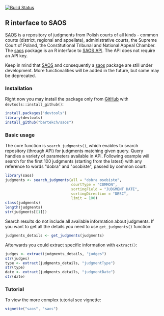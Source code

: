 [![Build Status](https://travis-ci.org/bartekch/saos.svg)](https://travis-ci.org/bartekch/saos)

## R interface to SAOS

[SAOS](https://saos-test.icm.edu.pl/) is a repository of judgments from Polish courts of all kinds - common courts (district, regional and appellate), administrative courts, the Supreme Court of Poland, the Constitutional Tribunal and National Appeal Chamber. The [saos](http://github.com/bartekch/saos) package is an R interface to [SAOS API](https://saos-test.icm.edu.pl/api). The API does not require an API key.

Keep in mind that [SAOS](https://saos-test.icm.edu.pl/) and consequently a [saos](http://github.com/bartekch/saos) package are still under development. More functionalities will be added in the future, but some may be deprecated. 


### Installation

Right now you may install the package only from [GitHub](https://github.com/bartekch/saos) with `devtools::install_github()`:
  
```r
install.packages("devtools")
library(devtools)
install_github("bartekch/saos")
```

### Basic usage

The core function is `search_judgments()`, which enables to search repository (through API) for judgments matching given query. Query handles a variety of parameters available in API. Following example will search for the first 100 judgments (starting from the latest) with any reference to words "dobra" and "osobiste", passed by common court:

```r
library(saos)
judgments <- search_judgments(all = "dobra osobiste", 
                              courtType = "COMMON",
                              sortingField = "JUDGMENT_DATE",
                              sortingDirection = "DESC",
                              limit = 100)
class(judgments)
length(judgments)
str(judgments[[1]])
```

Search results do not include all available information about judgments. If you want to get all the details you need to use `get_judgments()` function:

```r
judgments_details <- get_judgments(judgments)
```

Afterwards you could extract specific information with `extract()`:

```r
judges <- extract(judgments_details, "judges")
str(judges)
type <- extract(judgments_details, "judgmentType")
str(type)
date <- extract(judgments_details, "judgmentDate")
str(date)
```


### Tutorial

To view the more complex tutorial see vignette:

```r
vignette("saos", "saos")
```


